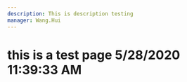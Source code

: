 ```yaml
---
description: This is description testing
manager: Wang.Hui
---
```

# this is a test page 5/28/2020 11:39:33 AM